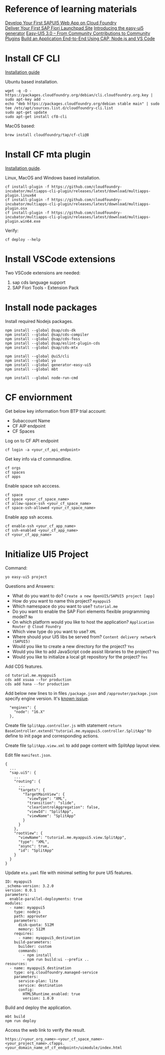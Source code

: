 # Reference of learning materials

[Develop Your First SAPUI5 Web App on Cloud Foundry](https://developers.sap.com/mission.sapui5-cf-first.html)	
[Deliver Your First SAP Fiori Launchpad Site](https://developers.sap.com/mission.cp-starter-digitalexp-portal.html)	
[Introducing the easy-ui5 generator](https://blogs.sap.com/2019/02/05/introducing-the-easy-ui5-generator/)
[Easy-UI5 3.0 – From Community Contributions to Community Plugins](https://blogs.sap.com/2021/04/09/easy-ui5-3.0-from-community-contributions-to-community-plugins/)
[Build an Application End-to-End Using CAP, Node.js and VS Code](https://developers.sap.com/mission.btp-application-cap-e2e.html)

# Install CF CLI

[Installation guide](https://docs.cloudfoundry.org/cf-cli/install-go-cli.html)

Ubuntu based installation.
```
wget -q -O - https://packages.cloudfoundry.org/debian/cli.cloudfoundry.org.key | sudo apt-key add -
echo "deb https://packages.cloudfoundry.org/debian stable main" | sudo tee /etc/apt/sources.list.d/cloudfoundry-cli.list
sudo apt-get update
sudo apt-get install cf8-cli
```
MacOS based:
```
brew install cloudfoundry/tap/cf-cli@8
```



# Install CF mta plugin

[Installation guide](https://developers.sap.com/tutorials/cp-cf-install-cliplugin-mta.html).

Linux, MacOS and Windows based installation.
```
cf install-plugin -f https://github.com/cloudfoundry-incubator/multiapps-cli-plugin/releases/latest/download/multiapps-plugin.linux64
cf install-plugin -f https://github.com/cloudfoundry-incubator/multiapps-cli-plugin/releases/latest/download/multiapps-plugin.osx
cf install-plugin -f https://github.com/cloudfoundry-incubator/multiapps-cli-plugin/releases/latest/download/multiapps-plugin.win64.exe
```
Verify:
```
cf deploy --help
```

# Install VSCode extensions

Two VSCode extensions are needed:

1. sap cds language support
2. SAP Fiori Tools - Extension Pack


# Install node packages

Install required Nodejs packages.
```
npm install --global @sap/cds-dk
npm install --global @sap/cds-compiler
npm install --global @sap/cds-foss
npm install --global @sap/eslint-plugin-cds
npm install --global @sap/cds-mtx

npm install --global @ui5/cli
npm install --global yo
npm install --global generator-easy-ui5
npm install --global mbt

npm install --global node-run-cmd
```


# CF enviornment

Get below key information from BTP trial account:

* Subaccount Name
* CF AIP endpoint
* CF Spaces

Log on to CF API endpoint
```
cf login -a <your_cf_api_endpoint>
```

Get key info via cf commandline.
```
cf orgs
cf spaces
cf apps
```

Enable space ssh acccess.
```
cf space 
cf space <your_cf_space_name>
cf allow-space-ssh <your_cf_space_name>
cf space-ssh-allowed <your_cf_space_name>
```

Enable app ssh access.
```
cf enable-ssh <your_cf_app_name>
cf ssh-enabled <your_cf_app_name>
cf <your_cf_app_name>
```



# Initialize UI5 Project

Command:
```
yo easy-ui5 project
```
Questions and Answers:

* What do you want to do? `Create a new OpenUI5/SAPUI5 project [app]`
* How do you want to name this project? `myappui5`
* Which namespace do you want to use? `tutorial.me`
* Do you want to enable the SAP Fiori elements flexible programming model? `No`
* On which platform would you like to host the application? `Application Router @ Cloud Foundry`
* Which view type do you want to use? `XML`
* Where should your UI5 libs be served from? `Content delivery network (SAPUI5)`
* Would you like to create a new directory for the project? `Yes`
* Would you like to add JavaScript code assist libraries to the project? `Yes`
* Would you like to initialize a local git repository for the project? `Yes`

Add CDS features.
```
cd tutorial.me.myappui5
cds add xsuaa --for production
cds add hana --for production
```

Add below new lines to in files `/package.json` and `/approuter/package.json` specify engine version. It's [known issiue](https://github.com/SAP-samples/cloud-sample-node-chat/issues/3).
```
  "engines": {
    "node": "16.X"
  },
```

Create file `SplitApp.controller.js` with statement `return BaseController.extend("tutorial.me.myappui5.controller.SplitApp"` to define to init page and corresponding actions.

Create file `SplitApp.view.xml` to add page content with SplitApp layout view. 

Edit file `manifest.json`.
```
{
  ...
  "sap.ui5": {
    ...
    "routing": {
      ...
      "targets": {
        "TargetMainView": {
          "viewType": "XML",
          "transition": "slide",
          "clearControlAggregation": false,
          "viewId": "SplitApp",
          "viewName": "SplitApp"
        }
      }
    },
    "rootView": {
      "viewName": "tutorial.me.myappui5.view.SplitApp",
      "type": "XML",
      "async": true,
      "id": "SplitApp"
    }
  }
}
```

Update `mta.yaml` file with minimal setting for pure UI5 features.
```
ID: myappui5
_schema-version: 3.2.0
version: 0.0.1
parameters:
  enable-parallel-deployments: true
modules:
  - name: myappui5
    type: nodejs
    path: approuter
    parameters:
      disk-quota: 512M
      memory: 512M
    requires:
      - name: myappui5_destination
    build-parameters:
      builder: custom
      commands:
        - npm install
        - npm run build:ui --prefix ..
resources:
  - name: myappui5_destination
    type: org.cloudfoundry.managed-service
    parameters:
      service-plan: lite
      service: destination
      config:
        HTML5Runtime_enabled: true
        version: 1.0.0
```

Build and deploy the application.
```
mbt build
npm run deploy
```

Access the web link to verify the result.
```
https://<your_org_name>-<your_cf_space_name>-<your_project_name>.cfapps.<your_domain_name_of_cf_endpoint>/uimodule/index.html
```















